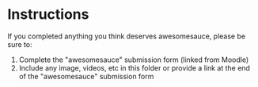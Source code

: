# Instructions 
If you completed anything you think deserves awesomesauce, please be sure to:

1. Complete the "awesomesauce" submission form (linked from Moodle)
2. Include any image, videos, etc in this folder or provide a link at the end of the "awesomesauce" submission form
